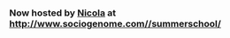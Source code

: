### Now hosted by [Nicola](https://github.com/nicolabarban) at http://www.sociogenome.com//summerschool/
